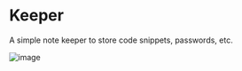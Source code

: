 # Keeper
A simple note keeper to store code snippets, passwords, etc.

![image](https://user-images.githubusercontent.com/16564582/184695227-f2aa0f81-7af5-4bbf-9cf2-7656aacecd55.png)

